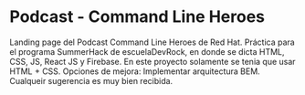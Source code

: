 # Podcast - Command Line Heroes
Landing page del Podcast Command Line Heroes de Red Hat.
Práctica para el programa SummerHack de escuelaDevRock, en donde se dicta HTML, CSS, JS, React JS y Firebase.
En este proyecto solamente se tenia que usar HTML + CSS.
Opciones de mejora: Implementar arquitectura BEM.
Cualqueir sugerencia es muy bien recibida.
